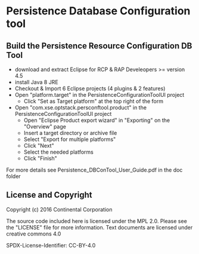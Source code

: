 # Persistence Database Configuration tool

## Build the Persistence Resource Configuration DB Tool
- download and extract Eclipse for RCP & RAP Develeopers >= version 4.5
- install Java 8 JRE
- Checkout & Import 6 Eclipse projects (4 plugins & 2 features)
- Open "platform.target" in the PersistenceConfigurationToolUI project
   - Click "Set as Target platform" at the top right of the form
- Open "com.xse.optstack.persconftool.product" in the PersistenceConfigurationToolUI project
   - Open "Eclipse Product export wizard" in "Exporting" on the "Overview" page
   - Insert a target directory or archive file
   - Select "Export for multiple platforms"
   - Click "Next"
   - Select the needed platforms
   - Click "Finish"

For more details see Persistence_DBConTool_User_Guide.pdf in the doc folder

## License and Copyright

Copyright (c) 2016 Continental Corporation

The source code included here is licensed under the MPL 2.0. Please see the "LICENSE" file for more information. 
Text documents are licensed under creative commons 4.0

SPDX-License-Identifier: CC-BY-4.0

